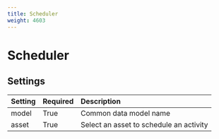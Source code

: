 ```yaml
---
title: Scheduler
weight: 4603
---
```


# Scheduler


## Settings
| Setting     | Required | Description |
|:------------|:---------|:------------|
| model       | True     | Common data model name |
| asset       | True     | Select an asset to schedule an activity |


